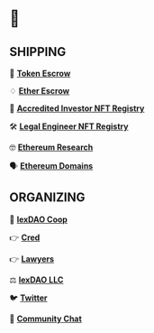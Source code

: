 # 💼

## SHIPPING

🔐 [**Token Escrow**](https://lexdao.club/)

♢ [**Ether Escrow**](https://github.com/lexDAO/LEE)

💸 [**Accredited Investor NFT Registry**](https://github.com/lexDAO/AIT) 

🛠️ [**Legal Engineer NFT Registry**](https://etherscan.io/token/0xba2e37f18b647f19aa2e48581729fc4d0131b270) 

🤓 [**Ethereum Research**](https://uniswap.info/token/0x180819c2a7d12d0b24fb7a3a4e001fcde32d95de)

🗣️ [**Ethereum Domains**](https://app.ens.domains/name/lexdao.eth)

## ORGANIZING

🏦 [**lexDAO Coop**](https://mainnet.aragon.org/#/lexdao) 

👉 [**Cred**](https://mainnet.aragon.org/#/lexdaocred) 

👉 [**Lawyers**](https://mainnet.aragon.org/#/lexdaolawyer) 

⚖️ [**lexDAO LLC**](https://mainnet.aragon.org/#/939f24465226c77e8b9416aee3b4ed4bcd68b45a02ae4c0dfafaf6a65b740511)

🐦 [**Twitter**](https://twitter.com/lex_DAO)

💬 [**Community Chat**](http://13.59.183.200:3000/home)
